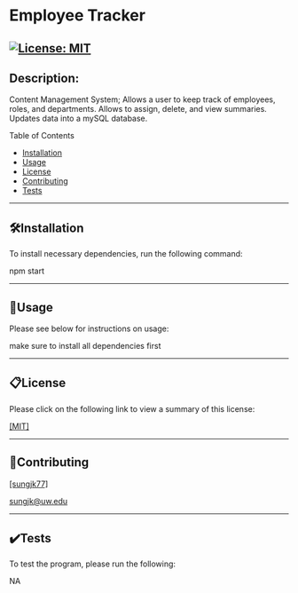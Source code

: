 # Employee Tracker
[![License: MIT](https://img.shields.io/badge/License-MIT-yellow.svg)](https://opensource.org/licenses/MIT)
------------
## Description:
Content Management System; Allows a user to keep track of employees, roles, and departments.  Allows to assign, delete, and view summaries.  Updates data into a mySQL database.

Table of Contents

- [Installation](##🛠️Installation)
- [Usage](##📐Usage)
- [License](##📋License)
- [Contributing](##📝Contributing)
- [Tests](##✔️Tests)


------------
## 🛠️Installation
To install necessary dependencies, run the following command:

npm start

------------
## 📐Usage
Please see below for instructions on usage:

make sure to install all dependencies first

------------
## 📋License
Please click on the following link to view a summary of this license:

[ [MIT] ](https://opensource.org/licenses/MIT)

------------
## 📝Contributing

[ [sungjk77] ](https://github.com/sungjk77)


sungjk@uw.edu

------------
## ✔️Tests
To test the program, please run the following:

NA
